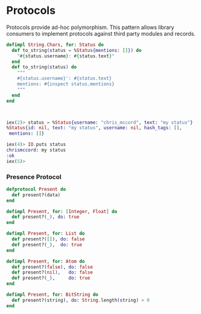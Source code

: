 # Protocols

Protocols provide ad-hoc polymorphism. This pattern allows library consumers
to implement protocols against third party modules and records.

```elixir
defimpl String.Chars, for: Status do
  def to_string(status = %Status{mentions: []}) do
    "#{status.username}: #{status.text}"
  end
  def to_string(status) do
    """
    #{status.username}': #{status.text}
    mentions: #{inspect status.mentions}
    """
  end
end



iex(2)> status = %Status{username: "chris_mccord", text: "my status"}
%Status{id: nil, text: "my status", username: nil, hash_tags: [],
 mentions: []}

iex(4)> IO.puts status
chrismccord: my status
:ok
iex(5)>
```

### Presence Protocol

```elixir
defprotocol Present do
  def present?(data)
end

defimpl Present, for: [Integer, Float] do
  def present?(_), do: true
end

defimpl Present, for: List do
  def present?([]), do: false
  def present?(_),  do: true
end

defimpl Present, for: Atom do
  def present?(false), do: false
  def present?(nil),   do: false
  def present?(_),     do: true
end

defimpl Present, for: BitString do
  def present?(string), do: String.length(string) > 0
end
```



